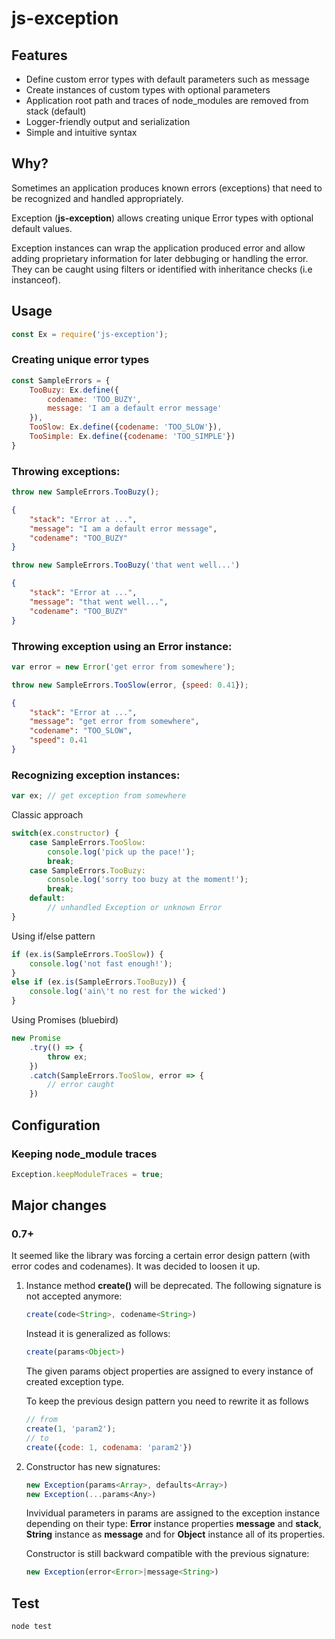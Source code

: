 
# js-exception

## Features

* Define custom error types with default parameters such as message
* Create instances of custom types with optional parameters
* Application root path and traces of node_modules are removed from stack (default)
* Logger-friendly output and serialization
* Simple and intuitive syntax

## Why?

Sometimes an application produces known errors (exceptions) that need to be recognized and handled appropriately.

Exception (**js-exception**) allows creating unique Error types with optional default values.

Exception instances can wrap the application produced error and allow adding proprietary information for later debbuging or handling the error. They can be caught using filters or identified with inheritance checks (i.e instanceof).

## Usage

```js
const Ex = require('js-exception');
```

### Creating unique error types
```js
const SampleErrors = {
    TooBuzy: Ex.define({
        codename: 'TOO_BUZY',
        message: 'I am a default error message'
    }),
    TooSlow: Ex.define({codename: 'TOO_SLOW'}),
    TooSimple: Ex.define({codename: 'TOO_SIMPLE'})
}
```
### Throwing exceptions:
```js
throw new SampleErrors.TooBuzy();
```
```json
{
    "stack": "Error at ...",
    "message": "I am a default error message",
    "codename": "TOO_BUZY"
}
```
```js
throw new SampleErrors.TooBuzy('that went well...')
```
```json
{
    "stack": "Error at ...",
    "message": "that went well...",
    "codename": "TOO_BUZY"
}
```

### Throwing exception using an Error instance:
```js
var error = new Error('get error from somewhere');

throw new SampleErrors.TooSlow(error, {speed: 0.41});
```
```json
{
    "stack": "Error at ...",
    "message": "get error from somewhere",
    "codename": "TOO_SLOW",
    "speed": 0.41
}
```

### Recognizing exception instances:
```js
var ex; // get exception from somewhere
```

Classic approach
```js
switch(ex.constructor) {
    case SampleErrors.TooSlow:
        console.log('pick up the pace!');
        break;
    case SampleErrors.TooBuzy:
        console.log('sorry too buzy at the moment!');
        break;
    default:
        // unhandled Exception or unknown Error
}
```
Using if/else pattern
```js
if (ex.is(SampleErrors.TooSlow)) {
    console.log('not fast enough!');
}
else if (ex.is(SampleErrors.TooBuzy)) {
    console.log('ain\'t no rest for the wicked')
}
```

Using Promises (bluebird)
```js
new Promise
    .try(() => {
        throw ex;
    })
    .catch(SampleErrors.TooSlow, error => {
        // error caught
    })
```

## Configuration

### Keeping node_module traces
```js
Exception.keepModuleTraces = true;
```

## Major changes

### 0.7+
It seemed like the library was forcing a certain error design pattern (with error codes and codenames). It was decided to loosen it up.

1) Instance method **create()** will be deprecated.
    The following signature is not accepted anymore:
    ```js
    create(code<String>, codename<String>)
    ```
    Instead it is generalized as follows:
    ```js
    create(params<Object>)
    ```
    The given params object properties are assigned to every instance of created exception type.

    To keep the previous design pattern you need to rewrite it as follows
    ```js
    // from
    create(1, 'param2');
    // to
    create({code: 1, codenama: 'param2'})
    ```

2) Constructor has new signatures:
    ```js
    new Exception(params<Array>, defaults<Array>)
    new Exception(...params<Any>)
    ```
    Invividual parameters in params are assigned to the exception instance depending on their type: **Error** instance properties **message** and **stack**, **String** instance as **message** and for **Object** instance all of its properties.

    Constructor is still backward compatible with the previous signature:
    ```js
    new Exception(error<Error>|message<String>)
    ```


## Test

```js
node test
```
